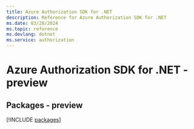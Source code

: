 ```yaml
---
title: Azure Authorization SDK for .NET
description: Reference for Azure Authorization SDK for .NET
ms.date: 03/28/2024
ms.topic: reference
ms.devlang: dotnet
ms.service: authorization
---
```

# Azure Authorization SDK for .NET - preview
## Packages - preview
[!INCLUDE [packages](authorization-index.md)]